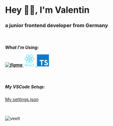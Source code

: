 <h1 align="left">Hey 👋🏻, I'm Valentin</h1>
<h3 align="left">a junior frontend developer from Germany</h3>

<br/>
<h5 align="left">What I'm Using:</p>
<p align="left"> <a href="https://www.figma.com/" target="_blank" rel="noreferrer"> <img src="https://www.vectorlogo.zone/logos/figma/figma-icon.svg" alt="figma" width="40" height="40"/> </a> <a href="https://developer.mozilla.org/en-US/docs/Web/JavaScript" target="_blank" rel="noreferrer"> <a href="https://reactjs.org/" target="_blank" rel="noreferrer"> <img src="https://raw.githubusercontent.com/devicons/devicon/master/icons/react/react-original-wordmark.svg" alt="react" width="40" height="40"/> </a> <a href="https://www.typescriptlang.org/" target="_blank" rel="noreferrer"> <img src="https://raw.githubusercontent.com/devicons/devicon/master/icons/typescript/typescript-original.svg" alt="typescript" width="40" height="40"/> </a> </p>
<br/>

<h5 align="left">
My VSCode Setup:
</h6>

[My settings.json](VSCode/settings.json)

<br/>
<p align="left"><a href="https://ko-fi.com/veelt"> <img align="left" src="https://cdn.ko-fi.com/cdn/kofi3.png?v=3" height="25" width="105" alt="veelt" /></a>
</p>